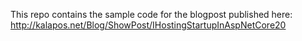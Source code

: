 This repo contains the sample code for the blogpost published here: http://kalapos.net/Blog/ShowPost/IHostingStartupInAspNetCore20 
